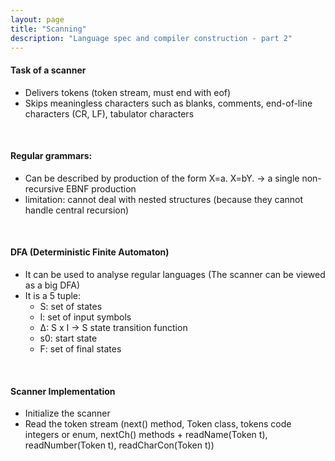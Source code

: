 ```yaml
---
layout: page
title: "Scanning"
description: "Language spec and compiler construction - part 2"
---
```


#### Task of a scanner

* Delivers tokens (token stream, must end with eof)
* Skips meaningless characters such as blanks, comments, end-of-line characters (CR, LF), tabulator characters

<br/>

#### Regular grammars:

* Can be described by production of the form X=a. X=bY. -> a single non-recursive EBNF production
* limitation: cannot deal with nested structures (because they cannot handle central recursion)

<br/>

#### DFA (Deterministic Finite Automaton)
* It can be used to analyse regular languages (The scanner can be viewed as a big DFA)
* It is a 5 tuple:
    - S: set of states
    - I: set of input symbols
    - Δ: S x I -> S state transition function
    - s0: start state
    - F: set of final states

<br/>

#### Scanner Implementation

* Initialize the scanner
* Read the token stream (next() method, Token class, tokens code integers or enum, nextCh() methods + readName(Token t), readNumber(Token t), readCharCon(Token t))
